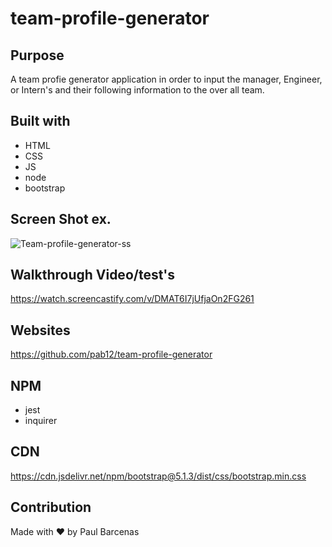 # team-profile-generator

## Purpose 
A team profie generator application in order to input the manager, Engineer, or Intern's and their following information to the over all team.
## Built with 
* HTML
* CSS
* JS
* node
* bootstrap

## Screen Shot ex.
![Team-profile-generator-ss](https://user-images.githubusercontent.com/32551273/137821286-c3a57cf0-a811-413b-ab99-ed62b533c48d.png)

## Walkthrough Video/test's
https://watch.screencastify.com/v/DMAT6I7jUfjaOn2FG261


## Websites
https://github.com/pab12/team-profile-generator

## NPM
 * jest
 * inquirer

## CDN

https://cdn.jsdelivr.net/npm/bootstrap@5.1.3/dist/css/bootstrap.min.css
## Contribution
Made with ❤️ by Paul Barcenas
